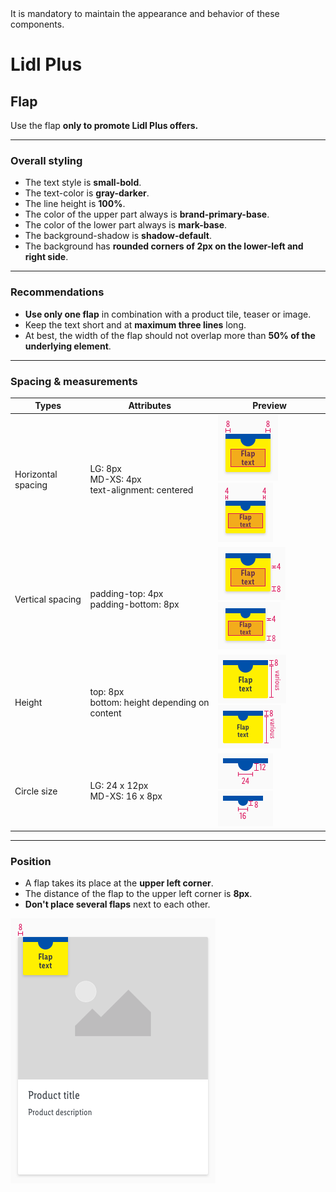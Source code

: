 <AlertWarning alertHeadline="Not modifiable">
 It is mandatory to maintain the appearance and behavior of these components.
</AlertWarning>

# Lidl Plus

## Flap

Use the flap **only to promote Lidl Plus offers.**

---

### Overall styling

- The text style is **small-bold**.
- The text-color is **gray-darker**.
- The line height is **100%**.
- The color of the upper part always is **brand-primary-base**.
- The color of the lower part always is **mark-base**.
- The background-shadow is **shadow-default**.
- The background has **rounded corners of 2px on the lower-left and right side**.

---

### Recommendations

- **Use only one flap** in combination with a product tile, teaser or image.
- Keep the text short and at **maximum three lines** long.
- At best, the width of the flap should not overlap more than **50% of the underlying element**.

---

### Spacing & measurements

| Types | Attributes | Preview |
|---|---|---|
| Horizontal spacing | LG: 8px <br> MD-XS: 4px <br> text-alignment: centered | ![Horizontal spacing (LG)](assets/measurements/LG/horizontal-spacing@1x.png) ![Horizontal spacing (MD-XS)](assets/measurements/MD-XS/horizontal-spacing@1x.png)|
| Vertical spacing | padding-top: 4px <br> padding-bottom: 8px | ![Vertical spacing (LG)](assets/measurements/LG/vertical-spacing@1x.png) ![Vertical spacing (MD-XS)](assets/measurements/MD-XS/vertical-spacing@1x.png) |
| Height | top: 8px <br> bottom: height depending on content | ![Hight (LG)](assets/measurements/LG/height@1x.png) ![Hight (MD-XS)](assets/measurements/MD-XS/height@1x.png) |
| Circle size | LG: 24 x 12px <br> MD-XS: 16 x 8px | ![Size: cut out (LG)](assets/measurements/LG/top@1x.png) ![Size: cut out (MD-XS)](assets/measurements/MD-XS/top@1x.png)|

---

### Position

- A flap takes its place at the **upper left corner**.
- The distance of the flap to the upper left corner is **8px**.
- **Don't place several flaps** next to each other.

![position](assets/position/product-tile@1x.png)
